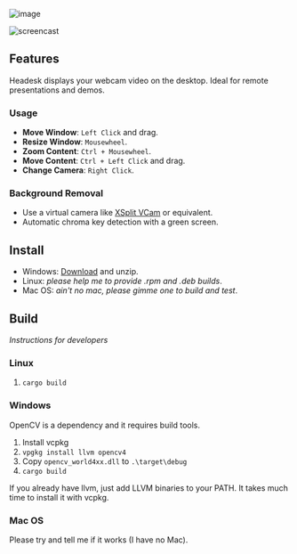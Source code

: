 ![image](https://user-images.githubusercontent.com/692124/132104593-6400eff5-75e4-412d-8499-b5dabd7d81f5.png)

![screencast](https://user-images.githubusercontent.com/692124/132104445-1d946673-0c8f-47cb-93c4-2577e76342c0.gif)

## Features

Headesk displays your webcam video on the desktop. Ideal for remote presentations and demos.

### Usage

* **Move Window**: `Left Click` and drag.
* **Resize Window**: `Mousewheel`.
* **Zoom Content**: `Ctrl + Mousewheel`.
* **Move Content**: `Ctrl + Left Click` and drag.
* **Change Camera**: `Right Click`.

### Background Removal

* Use a virtual camera like [XSplit VCam](https://www.xsplit.com/vcam) or equivalent.
* Automatic chroma key detection with a green screen.

## Install

* Windows: [Download](https://github.com/lbovet/headesk/releases) and unzip.
* Linux: _please help me to provide .rpm and .deb builds_.
* Mac OS: _ain't no mac, please gimme one to build and test_.

## Build
_Instructions for developers_

### Linux

1. `cargo build`

### Windows

OpenCV is a dependency and it requires build tools.

1. Install vcpkg
2. `vpgkg install llvm opencv4`
3. Copy `opencv_world4xx.dll` to `.\target\debug`
4. `cargo build`

If you already have llvm, just add LLVM binaries to your PATH. It takes much time to install it with vcpkg.

### Mac OS

Please try and tell me if it works (I have no Mac).
